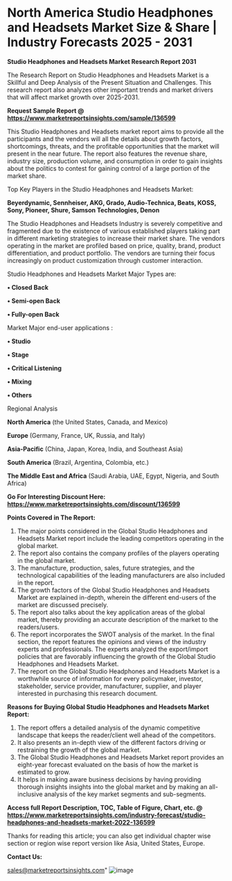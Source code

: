 # North America Studio Headphones and Headsets Market Size & Share | Industry Forecasts 2025 - 2031

<strong>Studio Headphones and Headsets Market Research Report 2031</strong>

The Research Report on Studio Headphones and Headsets Market is a Skillful and Deep Analysis of the Present Situation and Challenges. This research report also analyzes other important trends and market drivers that will affect market growth over 2025-2031.

<strong>Request Sample Report @ <a href=https://www.marketreportsinsights.com/sample/136599>https://www.marketreportsinsights.com/sample/136599</a></strong>

This Studio Headphones and Headsets market report aims to provide all the participants and the vendors will all the details about growth factors, shortcomings, threats, and the profitable opportunities that the market will present in the near future. The report also features the revenue share, industry size, production volume, and consumption in order to gain insights about the politics to contest for gaining control of a large portion of the market share.

Top Key Players in the Studio Headphones and Headsets Market:

<strong>Beyerdynamic, Sennheiser, AKG, Grado, Audio-Technica, Beats, KOSS, Sony, Pioneer, Shure, Samson Technologies, Denon</strong>

The Studio Headphones and Headsets Industry is severely competitive and fragmented due to the existence of various established players taking part in different marketing strategies to increase their market share. The vendors operating in the market are profiled based on price, quality, brand, product differentiation, and product portfolio. The vendors are turning their focus increasingly on product customization through customer interaction.

Studio Headphones and Headsets Market Major Types are:

<strong>• Closed Back

• Semi-open Back

• Fully-open Back</strong>

Market Major end-user applications :

<strong>• Studio

• Stage

• Critical Listening

• Mixing

• Others</strong>

Regional Analysis

</u><strong><b>North America</b></strong> (the United States, Canada, and Mexico)

<strong><b>Europe </b></strong>(Germany, France, UK, Russia, and Italy)

<strong><b>Asia-Pacific</b></strong> (China, Japan, Korea, India, and Southeast Asia)

<strong><b>South America</b></strong> (Brazil, Argentina, Colombia, etc.)

<strong><b>The Middle East and Africa</b></strong> (Saudi Arabia, UAE, Egypt, Nigeria, and South Africa)

<strong>Go For Interesting Discount Here: <a href=https://www.marketreportsinsights.com/discount/136599>https://www.marketreportsinsights.com/discount/136599</a></strong>

<strong>Points Covered in The Report:</strong>
<ol>
  <li>The major points considered in the Global Studio Headphones and Headsets Market report include the leading competitors operating in the global market.</li>
  <li>The report also contains the company profiles of the players operating in the global market.</li>
  <li>The manufacture, production, sales, future strategies, and the technological capabilities of the leading manufacturers are also included in the report.</li>
  <li>The growth factors of the Global Studio Headphones and Headsets Market are explained in-depth, wherein the different end-users of the market are discussed precisely.</li>
  <li>The report also talks about the key application areas of the global market, thereby providing an accurate description of the market to the readers/users.</li>
  <li>The report incorporates the SWOT analysis of the market. In the final section, the report features the opinions and views of the industry experts and professionals. The experts analyzed the export/import policies that are favorably influencing the growth of the Global Studio Headphones and Headsets Market.</li>
  <li>The report on the Global Studio Headphones and Headsets Market is a worthwhile source of information for every policymaker, investor, stakeholder, service provider, manufacturer, supplier, and player interested in purchasing this research document.</li>
</ol>
<strong>Reasons for Buying Global Studio Headphones and Headsets Market Report:</strong>

<ol>
  <li>The report offers a detailed analysis of the dynamic competitive landscape that keeps the reader/client well ahead of the competitors.</li>
  <li>It also presents an in-depth view of the different factors driving or restraining the growth of the global market.</li>
  <li>The Global Studio Headphones and Headsets Market report provides an eight-year forecast evaluated on the basis of how the market is estimated to grow.</li>
  <li>It helps in making aware business decisions by having providing thorough insights insights into the global market and by making an all-inclusive analysis of the key market segments and sub-segments.</li>
</ol>
<strong>Access full Report Description, TOC, Table of Figure, Chart, etc. @ <a href=https://www.marketreportsinsights.com/industry-forecast/studio-headphones-and-headsets-market-2022-136599>https://www.marketreportsinsights.com/industry-forecast/studio-headphones-and-headsets-market-2022-136599</a></strong>


Thanks for reading this article; you can also get individual chapter wise section or region wise report version like Asia, United States, Europe.

<strong>Contact Us:</strong>

sales@marketreportsinsights.com"
![image](https://github.com/user-attachments/assets/80846d89-b18a-4857-8a3c-a6058d2789f2)
